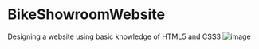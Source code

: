 # BikeShowroomWebsite
Designing a website using basic knowledge of HTML5 and CSS3
![image](https://user-images.githubusercontent.com/94695634/175820453-05b2d64b-41de-4cc7-9d8e-b88b46650dcb.png)
